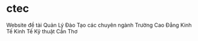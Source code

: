ctec
====

Website đề tài Quản Lý Đào Tạo các chuyên ngành Trường Cao Đẳng Kinh Tế Kinh Tế Kỹ thuật Cần Thơ
